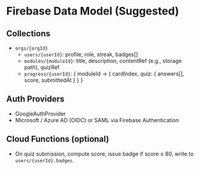 # Firebase Data Model (Suggested)

## Collections
- `orgs/{orgId}`
  - `users/{userId}`: profile, role, streak, badges[]
  - `modules/{moduleId}`: title, description, contentRef (e.g., storage path), quizRef
  - `progress/{userId}`: { moduleId -> { cardIndex, quiz: { answers[], score, submittedAt } } }

## Auth Providers
- GoogleAuthProvider
- Microsoft / Azure AD (OIDC) or SAML via Firebase Authentication

## Cloud Functions (optional)
- On quiz submission, compute score, issue badge if score ≥ 80, write to `users/{userId}.badges`.
